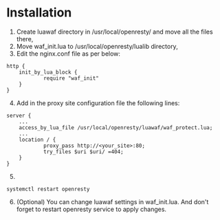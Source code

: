 # Installation
1. Create luawaf directory in /usr/local/openresty/ and move all the files there,
2. Move waf_init.lua to /usr/local/openresty/lualib directory,
3. Edit the nginx.conf file as per below:
```
http {
	init_by_lua_block {
    		require "waf_init"
  	}
}
```
4. Add in the proxy site configuration file the following lines:
```
server {
	...
	access_by_lua_file /usr/local/openresty/luawaf/waf_protect.lua;
  	...
  	location / {
    		proxy_pass http://<your_site>:80;
    		try_files $uri $uri/ =404;
  	}
}
```
5.
```
systemctl restart openresty
```
6. (Optional) You can change luawaf settings in waf_init.lua. And don't forget to restart openresty service to apply changes.
